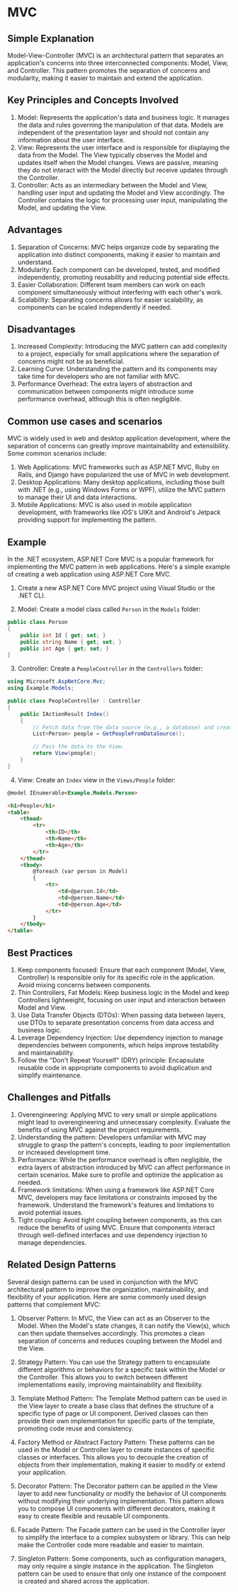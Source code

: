 # MVC

## Simple Explanation

Model-View-Controller (MVC) is an architectural pattern that separates an application's concerns into three interconnected components: Model, View, and Controller. This pattern promotes the separation of concerns and modularity, making it easier to maintain and extend the application.

## Key Principles and Concepts Involved

1. Model: Represents the application's data and business logic. It manages the data and rules governing the manipulation of that data. Models are independent of the presentation layer and should not contain any information about the user interface.
2. View: Represents the user interface and is responsible for displaying the data from the Model. The View typically observes the Model and updates itself when the Model changes. Views are passive, meaning they do not interact with the Model directly but receive updates through the Controller.
3. Controller: Acts as an intermediary between the Model and View, handling user input and updating the Model and View accordingly. The Controller contains the logic for processing user input, manipulating the Model, and updating the View.

## Advantages

1. Separation of Concerns: MVC helps organize code by separating the application into distinct components, making it easier to maintain and understand.
2. Modularity: Each component can be developed, tested, and modified independently, promoting reusability and reducing potential side effects.
3. Easier Collaboration: Different team members can work on each component simultaneously without interfering with each other's work.
4. Scalability: Separating concerns allows for easier scalability, as components can be scaled independently if needed.

## Disadvantages

1. Increased Complexity: Introducing the MVC pattern can add complexity to a project, especially for small applications where the separation of concerns might not be as beneficial.
2. Learning Curve: Understanding the pattern and its components may take time for developers who are not familiar with MVC.
3. Performance Overhead: The extra layers of abstraction and communication between components might introduce some performance overhead, although this is often negligible.

## Common use cases and scenarios

MVC is widely used in web and desktop application development, where the separation of concerns can greatly improve maintainability and extensibility. Some common scenarios include:

1. Web Applications: MVC frameworks such as ASP.NET MVC, Ruby on Rails, and Django have popularized the use of MVC in web development.
2. Desktop Applications: Many desktop applications, including those built with .NET (e.g., using Windows Forms or WPF), utilize the MVC pattern to manage their UI and data interactions.
3. Mobile Applications: MVC is also used in mobile application development, with frameworks like iOS's UIKit and Android's Jetpack providing support for implementing the pattern.

## Example

In the .NET ecosystem, ASP.NET Core MVC is a popular framework for implementing the MVC pattern in web applications. Here's a simple example of creating a web application using ASP.NET Core MVC.

1. Create a new ASP.NET Core MVC project using Visual Studio or the .NET CLI.

2. Model: Create a model class called `Person` in the `Models` folder:

```csharp
public class Person
{
    public int Id { get; set; }
    public string Name { get; set; }
    public int Age { get; set; }
}
```

3. Controller: Create a `PeopleController` in the `Controllers` folder:

```csharp
using Microsoft.AspNetCore.Mvc;
using Example.Models;

public class PeopleController : Controller
{
    public IActionResult Index()
    {
        // Fetch data from the data source (e.g., a database) and create a list of Person objects.
        List<Person> people = GetPeopleFromDataSource();

        // Pass the data to the View.
        return View(people);
    }
}
```

4. View: Create an `Index` view in the `Views/People` folder:

```html
@model IEnumerable<Example.Models.Person>

<h1>People</h1>
<table>
    <thead>
        <tr>
            <th>ID</th>
            <th>Name</th>
            <th>Age</th>
        </tr>
    </thead>
    <tbody>
        @foreach (var person in Model)
        {
            <tr>
                <td>@person.Id</td>
                <td>@person.Name</td>
                <td>@person.Age</td>
            </tr>
        }
    </tbody>
</table>
```

## Best Practices

1. Keep components focused: Ensure that each component (Model, View, Controller) is responsible only for its specific role in the application. Avoid mixing concerns between components.
2. Thin Controllers, Fat Models: Keep business logic in the Model and keep Controllers lightweight, focusing on user input and interaction between Model and View.
3. Use Data Transfer Objects (DTOs): When passing data between layers, use DTOs to separate presentation concerns from data access and business logic.
4. Leverage Dependency Injection: Use dependency injection to manage dependencies between components, which helps improve testability and maintainability.
5. Follow the "Don't Repeat Yourself" (DRY) principle: Encapsulate reusable code in appropriate components to avoid duplication and simplify maintenance.

## Challenges and Pitfalls

1. Overengineering: Applying MVC to very small or simple applications might lead to overengineering and unnecessary complexity. Evaluate the benefits of using MVC against the project requirements.
2. Understanding the pattern: Developers unfamiliar with MVC may struggle to grasp the pattern's concepts, leading to poor implementation or increased development time.
3. Performance: While the performance overhead is often negligible, the extra layers of abstraction introduced by MVC can affect performance in certain scenarios. Make sure to profile and optimize the application as needed.
4. Framework limitations: When using a framework like ASP.NET Core MVC, developers may face limitations or constraints imposed by the framework. Understand the framework's features and limitations to avoid potential issues.
5. Tight coupling: Avoid tight coupling between components, as this can reduce the benefits of using MVC. Ensure that components interact through well-defined interfaces and use dependency injection to manage dependencies.

## Related Design Patterns

Several design patterns can be used in conjunction with the MVC architectural pattern to improve the organization, maintainability, and flexibility of your application. Here are some commonly used design patterns that complement MVC:

1. Observer Pattern: In MVC, the View can act as an Observer to the Model. When the Model's state changes, it can notify the View(s), which can then update themselves accordingly. This promotes a clean separation of concerns and reduces coupling between the Model and the View.

2. Strategy Pattern: You can use the Strategy pattern to encapsulate different algorithms or behaviors for a specific task within the Model or the Controller. This allows you to switch between different implementations easily, improving maintainability and flexibility.

3. Template Method Pattern: The Template Method pattern can be used in the View layer to create a base class that defines the structure of a specific type of page or UI component. Derived classes can then provide their own implementation for specific parts of the template, promoting code reuse and consistency.

4. Factory Method or Abstract Factory Pattern: These patterns can be used in the Model or Controller layer to create instances of specific classes or interfaces. This allows you to decouple the creation of objects from their implementation, making it easier to modify or extend your application.

5. Decorator Pattern: The Decorator pattern can be applied in the View layer to add new functionality or modify the behavior of UI components without modifying their underlying implementation. This pattern allows you to compose UI components with different decorators, making it easy to create flexible and reusable UI components.

6. Facade Pattern: The Facade pattern can be used in the Controller layer to simplify the interface to a complex subsystem or library. This can help make the Controller code more readable and easier to maintain.

7. Singleton Pattern: Some components, such as configuration managers, may only require a single instance in the application. The Singleton pattern can be used to ensure that only one instance of the component is created and shared across the application.